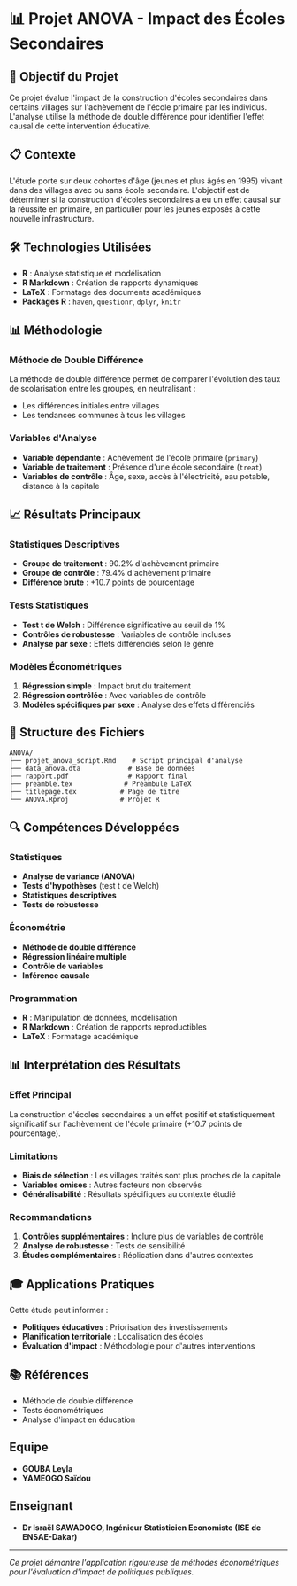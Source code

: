 # 📊 Projet ANOVA - Impact des Écoles Secondaires

## 🎯 Objectif du Projet

Ce projet évalue l'impact de la construction d'écoles secondaires dans certains villages sur l'achèvement de l'école primaire par les individus. L'analyse utilise la méthode de double différence pour identifier l'effet causal de cette intervention éducative.

## 📋 Contexte

L'étude porte sur deux cohortes d'âge (jeunes et plus âgés en 1995) vivant dans des villages avec ou sans école secondaire. L'objectif est de déterminer si la construction d'écoles secondaires a eu un effet causal sur la réussite en primaire, en particulier pour les jeunes exposés à cette nouvelle infrastructure.

## 🛠️ Technologies Utilisées

- **R** : Analyse statistique et modélisation
- **R Markdown** : Création de rapports dynamiques
- **LaTeX** : Formatage des documents académiques
- **Packages R** : `haven`, `questionr`, `dplyr`, `knitr`

## 📊 Méthodologie

### Méthode de Double Différence
La méthode de double différence permet de comparer l'évolution des taux de scolarisation entre les groupes, en neutralisant :
- Les différences initiales entre villages
- Les tendances communes à tous les villages

### Variables d'Analyse
- **Variable dépendante** : Achèvement de l'école primaire (`primary`)
- **Variable de traitement** : Présence d'une école secondaire (`treat`)
- **Variables de contrôle** : Âge, sexe, accès à l'électricité, eau potable, distance à la capitale

## 📈 Résultats Principaux

### Statistiques Descriptives
- **Groupe de traitement** : 90.2% d'achèvement primaire
- **Groupe de contrôle** : 79.4% d'achèvement primaire
- **Différence brute** : +10.7 points de pourcentage

### Tests Statistiques
- **Test t de Welch** : Différence significative au seuil de 1%
- **Contrôles de robustesse** : Variables de contrôle incluses
- **Analyse par sexe** : Effets différenciés selon le genre

### Modèles Économétriques
1. **Régression simple** : Impact brut du traitement
2. **Régression contrôlée** : Avec variables de contrôle
3. **Modèles spécifiques par sexe** : Analyse des effets différenciés

## 📁 Structure des Fichiers

```
ANOVA/
├── projet_anova_script.Rmd    # Script principal d'analyse
├── data_anova.dta            # Base de données
├── rapport.pdf               # Rapport final
├── preamble.tex             # Préambule LaTeX
├── titlepage.tex           # Page de titre
└── ANOVA.Rproj             # Projet R
```

## 🔍 Compétences Développées

### Statistiques
- **Analyse de variance (ANOVA)**
- **Tests d'hypothèses** (test t de Welch)
- **Statistiques descriptives**
- **Tests de robustesse**

### Économétrie
- **Méthode de double différence**
- **Régression linéaire multiple**
- **Contrôle de variables**
- **Inférence causale**

### Programmation
- **R** : Manipulation de données, modélisation
- **R Markdown** : Création de rapports reproductibles
- **LaTeX** : Formatage académique

## 📊 Interprétation des Résultats

### Effet Principal
La construction d'écoles secondaires a un effet positif et statistiquement significatif sur l'achèvement de l'école primaire (+10.7 points de pourcentage).

### Limitations
- **Biais de sélection** : Les villages traités sont plus proches de la capitale
- **Variables omises** : Autres facteurs non observés
- **Généralisabilité** : Résultats spécifiques au contexte étudié

### Recommandations
1. **Contrôles supplémentaires** : Inclure plus de variables de contrôle
2. **Analyse de robustesse** : Tests de sensibilité
3. **Études complémentaires** : Réplication dans d'autres contextes

## 🎓 Applications Pratiques

Cette étude peut informer :
- **Politiques éducatives** : Priorisation des investissements
- **Planification territoriale** : Localisation des écoles
- **Évaluation d'impact** : Méthodologie pour d'autres interventions

## 📚 Références

- Méthode de double différence
- Tests économétriques
- Analyse d'impact en éducation

## Equipe

- **GOUBA Leyla**
- **YAMEOGO Saïdou**

## Enseignant

- **Dr Israël SAWADOGO, Ingénieur Statisticien Economiste (ISE de ENSAE-Dakar)**

---

*Ce projet démontre l'application rigoureuse de méthodes économétriques pour l'évaluation d'impact de politiques publiques.* 